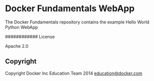 Docker Fundamentals WebApp
==========================

The Docker Fundamentals repository contains the example Hello World Python WebApp

############ License

Apache 2.0

## Copyright

Copyright Docker Inc Education Team 2014 <education@docker.com>
